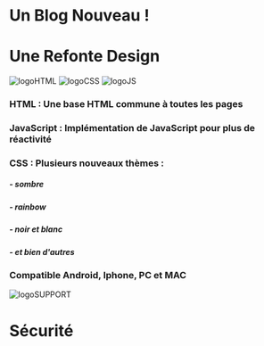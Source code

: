 # Un Blog Nouveau !
# Une Refonte Design
[logoHTML]: https://github.com/darkshark400/BLOG/blob/master/icons/html.png
[logoCSS]: https://github.com/darkshark400/BLOG/blob/master/icons/css.png
[logoJS]: https://github.com/darkshark400/BLOG/blob/master/icons/js.png
[logoSUPPORT]: https://github.com/darkshark400/BLOG/blob/master/icons/support.png

![logoHTML] ![logoCSS] ![logoJS]

### HTML : Une base HTML commune à toutes les pages

### JavaScript : Implémentation de JavaScript pour plus de réactivité

### CSS : Plusieurs nouveaux thèmes :

##### - sombre
##### - rainbow
##### - noir et blanc
##### - et bien d'autres

### Compatible Android, Iphone, PC et MAC

![logoSUPPORT]

# Sécurité

###
